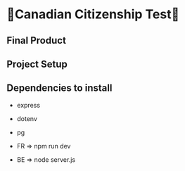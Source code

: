 # 🍁Canadian Citizenship Test🍁

## Final Product

## Project Setup

## Dependencies to install
- express
- dotenv
- pg

- FR => npm run dev
- BE => node server.js
